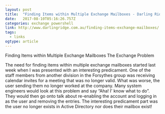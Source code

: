 ```yaml
---
layout: post 
title:  "Finding Items within Multiple Exchange Mailboxes - Darling Ridge" 
date:   2017-08-10T05:16:26.757Z 
categories: exchange powershell 
link: http://www.darlingridge.com.au/finding-items-exchange-mailboxes/ 
tags:
  - links
ogtype: article 
---
```


Finding Items within Multiple Exchange Mailboxes
The Exchange Problem

The need for finding items within multiple exchange mailboxes started last week when I was presented with an interesting predicament. One of the staff members from another division in the Forsythes group was receiving calendar invites for a meeting that was no longer valid.  What was worse, the user sending them no longer worked at the company. Many system engineers would look at this problem and say “Aha! I’ know what to do”. They would then go onto talk about re-enabling the account and logging in as the user and removing the entries. The interesting predicament part was the user no longer exists in Active Directory nor does their mailbox exist!